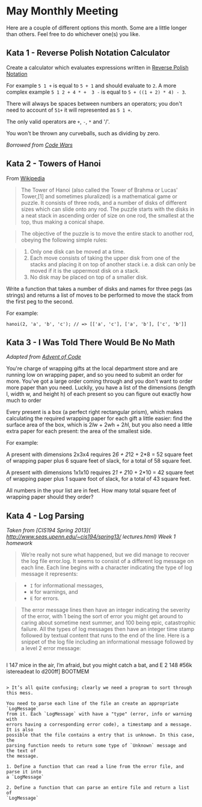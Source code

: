 May Monthly Meeting
===================

Here are a couple of different options this month. Some are a little longer than
others. Feel free to do whichever one(s) you like.

Kata 1 - Reverse Polish Notation Calculator
-------------------------------------------

Create a calculator which evaluates expressions written in [Reverse Polish Notation](https://en.wikipedia.org/wiki/Reverse_Polish_notation)

For example `5 1 +` is equal to `5 + 1` and should evaluate to `2`. A more complex example `5 1 2 + 4 * +  3 -` is equal to `5 + ((1 + 2) * 4) - 3`.

There will always be spaces between numbers an operators; you don't need to account of `51+` it will represented as `5 1 +`.

The only valid operators are `+`, `-`, `*` and '/'.

You won't be thrown any curveballs, such as dividing by zero.

_Borrowed from [Code Wars](http://www.codewars.com/kata/reverse-polish-notation-calculator)_

Kata 2 - Towers of Hanoi
------------------------
From [Wikipedia](https://en.wikipedia.org/wiki/Tower_of_Hanoi)
> The Tower of Hanoi (also called the Tower of Brahma or Lucas' Tower,[1] and sometimes pluralized) is a mathematical game or puzzle. It consists of three rods, and a number of disks of different sizes which can slide onto any rod. The puzzle starts with the disks in a neat stack in ascending order of size on one rod, the smallest at the top, thus making a conical shape.

> The objective of the puzzle is to move the entire stack to another rod, obeying the following simple rules:

> 1. Only one disk can be moved at a time.
> 2. Each move consists of taking the upper disk from one of the stacks and placing it on top of another stack i.e. a disk can only be moved if it is the uppermost disk on a stack.
> 3. No disk may be placed on top of a smaller disk.

Write a function that takes a number of disks and names for three pegs (as strings) and returns a list of moves to be performed to move the stack from the first peg to the second.

For example:
```
hanoi(2, 'a', 'b', 'c'); // => [['a', 'c'], ['a', 'b'], ['c', 'b']]
```

Kata 3 - I Was Told There Would Be No Math
-------------------------
_Adapted from [Advent of Code](http://adventofcode.com/day/2)_

You're charge of wrapping gifts at the local department store and are running
low on wrapping paper, and so you need to submit an order for more. You've got
a large order coming through and you don't want to order more paper than you need.
Luckily, you have a list of the dimensions (length l, width w, and height h) of
each present so you can figure out exactly how much to order

Every present is a box (a perfect right rectangular prism), which
makes calculating the required wrapping paper for each gift a little easier:
find the surface area of the box, which is 2*l*w + 2*w*h + 2*h*l, but you also
need a little extra paper for each present: the area of the smallest side.

For example:

A present with dimensions 2x3x4 requires 2*6 + 2*12 + 2*8 = 52 square feet of
wrapping paper plus 6 square feet of slack, for a total of 58 square feet.

A present with dimensions 1x1x10 requires 2*1 + 2*10 + 2*10 = 42 square feet of
wrapping paper plus 1 square foot of slack, for a total of 43 square feet.

All numbers in the your list are in feet. How many total square feet of wrapping
paper should they order?

Kata 4 - Log Parsing
--------------------

_Taken from [CIS194 Spring 2013]( http://www.seas.upenn.edu/~cis194/spring13/
  lectures.html) Week 1 homework_
> We’re really not sure what happened, but we did manage to recover
the log file error.log. It seems to consist of a different log message
on each line. Each line begins with a character indicating the type of
log message it represents:

> * `I` for informational messages,
> * `W` for warnings, and
> * `E` for errors.

> The error message lines then have an integer indicating the severity
of the error, with 1 being the sort of error you might get around to
caring about sometime next summer, and 100 being epic, catastrophic
failure. All the types of log messages then have an integer time stamp
followed by textual content that runs to the end of the line. Here is a snippet
of the log file including an informational message followed by a level 2 error
message:

> ```
I 147 mice in the air, I’m afraid, but you might catch a bat, and
E 2 148 #56k istereadeat lo d200ff] BOOTMEM
```

> It’s all quite confusing; clearly we need a program to sort through
this mess.

You need to parse each line of the file an create an appropriate `LogMessage`
from it. Each `LogMessage` with have a "type" (error, info or warning with
errors having a corresponding error code), a timestamp and a message. It is also
possible that the file contains a entry that is unknown. In this case, the
parsing function needs to return some type of `Unknown` message and the text of
the message.

1. Define a function that can read a line from the error file, and parse it into
a `LogMessage`

2. Define a function that can parse an entire file and return a list of
`LogMessage`
